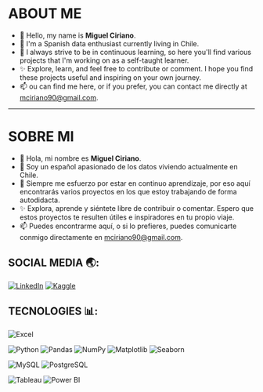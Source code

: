 # ABOUT ME

- 👋 Hello, my name is **Miguel Ciriano**.
- 👀 I'm a Spanish data enthusiast currently living in Chile.
- 🌱 I always strive to be in continuous learning, so here you'll find various projects that I'm working on as a self-taught learner.
- ✨ Explore, learn, and feel free to contribute or comment. I hope you find these projects useful and inspiring on your own journey.
- 📫 ou can find me here, or if you prefer, you can contact me directly at mciriano90@gmail.com.

----------------------------------------------------------------------------------------------------------------------------------------------

# SOBRE MI

- 👋 Hola, mi nombre es **Miguel Ciriano**.
- 👀 Soy un español apasionado de los datos viviendo actualmente en Chile.
- 🌱 Siempre me esfuerzo por estar en continuo aprendizaje, por eso aquí encontrarás varios proyectos en los que estoy trabajando de forma autodidacta.
- ✨ Explora, aprende y siéntete libre de contribuir o comentar. Espero que estos proyectos te resulten útiles e inspiradores en tu propio viaje.
- 📫 Puedes encontrarme aquí, o si lo prefieres, puedes comunicarte conmigo directamente en mciriano90@gmail.com.

## SOCIAL MEDIA 🌏:

[![LinkedIn](https://img.shields.io/badge/LinkedIn-%230077B5.svg?logo=linkedin&logoColor=white)](https://www.linkedin.com/in/miguel-ciriano-martin/)
[![Kaggle](https://img.shields.io/badge/Kaggle-%2320BEFF.svg?logo=kaggle&logoColor=white)](https://www.kaggle.com/miguelciriano)


## TECNOLOGIES 📊:

![Excel](https://img.shields.io/badge/Excel-217346?style=for-the-badge&logo=microsoftexcel&logoColor=white)

![Python](https://img.shields.io/badge/python-3670A0?style=for-the-badge&logo=python&logoColor=ffdd54)
![Pandas](https://img.shields.io/badge/pandas-150458?style=for-the-badge&logo=pandas&logoColor=white)
![NumPy](https://img.shields.io/badge/numpy-013243?style=for-the-badge&logo=numpy&logoColor=white)
![Matplotlib](https://img.shields.io/badge/matplotlib-377EB8?style=for-the-badge&logo=matplotlib&logoColor=white)
![Seaborn](https://img.shields.io/badge/seaborn-4E79A7?style=for-the-badge&logo=seaborn&logoColor=white)

![MySQL](https://img.shields.io/badge/mysql-4479A1?style=for-the-badge&logo=mysql&logoColor=white)
![PostgreSQL](https://img.shields.io/badge/postgresql-336791?style=for-the-badge&logo=postgresql&logoColor=white)

![Tableau](https://img.shields.io/badge/Tableau-E97627?style=for-the-badge&logo=tableau&logoColor=white)
![Power BI](https://img.shields.io/badge/Power%20BI-F2C811?style=for-the-badge&logo=powerbi&logoColor=black)
